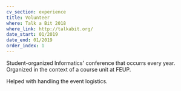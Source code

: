 ```yaml
---
cv_section: experience
title: Volunteer
where: Talk a Bit 2018
where_link: http://talkabit.org/
date_start: 01/2019
date_end: 01/2019
order_index: 1
---
```


Student-organized Informatics' conference that occurrs every year.
Organized in the context of a course unit at FEUP.

Helped with handling the event logistics.